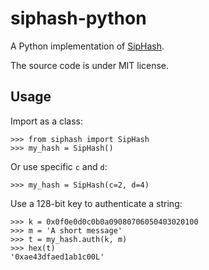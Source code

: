 # siphash-python

A Python implementation of [SipHash](https://131002.net/siphash/).

The source code is under MIT license.

## Usage

Import as a class:

    >>> from siphash import SipHash
    >>> my_hash = SipHash()

Or use specific `c` and `d`:

    >>> my_hash = SipHash(c=2, d=4)

Use a 128-bit key to authenticate a string:

    >>> k = 0x0f0e0d0c0b0a09080706050403020100
    >>> m = 'A short message'
    >>> t = my_hash.auth(k, m)
    >>> hex(t)
    '0xae43dfaed1ab1c00L'
